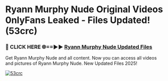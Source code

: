 # Ryann Murphy Nude Original Videos 0nlyFans Leaked - Files Updated! (53crc)

<h3>🔴 CLICK HERE 🌐==►► <a href="https://tinyurl.com/5h6xmrr3" rel="nofollow">Ryann Murphy Nude Updated Files</a></h3>

Get Ryann Murphy Nude and all content. Now you can access all videos and pictures of Ryann Murphy Nude. New Updated Files 2025!

[![53crc](https://i.imgur.com/KVD873Z.gif)](https://tinyurl.com/5h6xmrr3)
